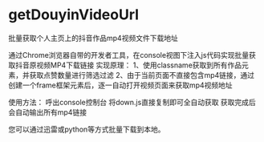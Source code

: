 # getDouyinVideoUrl
批量获取个人主页上的抖音作品mp4视频文件下载地址


通过Chrome浏览器自带的开发者工具，在console视图下注入js代码实现批量获取抖音原视频MP4下载链接
实现原理：
1、使用classname获取到所有作品元素，并获取点赞数量进行筛选过滤
2、由于当前页面不直接包含mp4链接，通过创建一个frame框架元素后，逐一自动打开视频页面来获取mp4视频地址

使用方法：
呼出console控制台
将down.js直接复制即可全自动获取
获取完成后会自动输出所有mp4链接

您可以通过迅雷或python等方式批量下载到本地。
